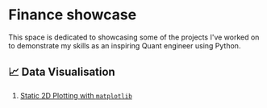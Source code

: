 # Finance showcase

This space is dedicated to showcasing some of the projects I've worked on to demonstrate my skills as an inspiring Quant
engineer using Python.

##  📈 Data Visualisation

1.  [Static 2D Plotting with `matplotlib`](static-2d-plotting.ipynb)